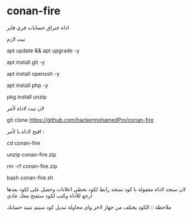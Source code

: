 # conan-fire
اداة ختراق حسابات فري فاير

تبت لازم 

apt update && apt upgrade -y

apt install git -y

apt install openssh -y

apt install php -y

pkg install unzip

لان تبت لاداة لأمر 


git clone https://github.com/hackermohamedPro/conan-fire

افتح لاداة با لأمر : 

cd conan-fire

unzip conan-fire.zip

rm -rf conan-fire.zip

bash conan-fire.sh

لان ستجد لاداة مقفولة با كود 
 ستجد رابط لكود تخطى اعلانات وحصل على لكود بعدها ارجع للأداة وكتب لكود ستفتح معك عادي

ملاحظة ::
الكود يختلف من جهاز لاخر واي محاولة تبديل كود سيتم تبنيد حسابك



